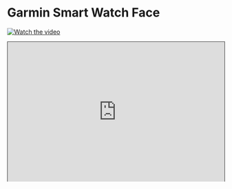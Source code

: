 # Garmin Smart Watch Face

[![Watch the video](https://i.imgur.com/vKb2F1B.png)](https://youtu.be/Eid3kk_1u3Q)

<div style="position:relative;width:100%;height:0;padding-bottom:calc(56.25% + 40px);"><iframe allowfullscreen style="position:absolute; width: 100%; height: 100%;border: solid 1px #333;" src="https://www.beautiful.ai/player/-LvhwCZ3p4iqqhxKolcT/Smart-Watch?utm_source=beautiful_player&utm_medium=embed&utm_campaign=-LvO3dCgm08gzvoZFTAz"></iframe></div>
